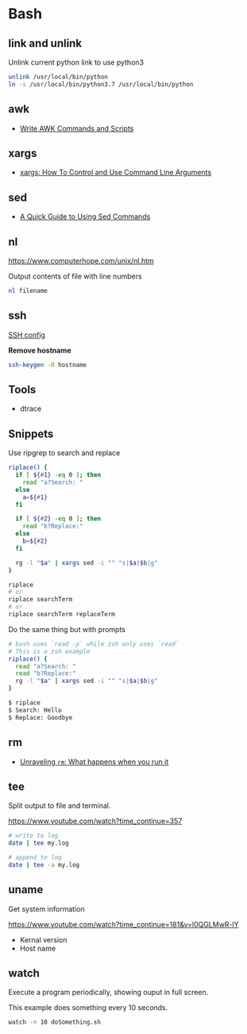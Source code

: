 # Bash

## link and unlink

Unlink current python link to use python3

```bash
unlink /usr/local/bin/python
ln -s /usr/local/bin/python3.7 /usr/local/bin/python
```

## awk

+ [Write AWK Commands and Scripts](https://www.lifewire.com/write-awk-commands-and-scripts-2200573)


## xargs

+ [xargs: How To Control and Use Command Line Arguments](https://www.cyberciti.biz/faq/linux-unix-bsd-xargs-construct-argument-lists-utility/)


## sed

+ [A Quick Guide to Using Sed Commands](https://www.lifewire.com/example-uses-of-sed-2201058)


## nl

https://www.computerhope.com/unix/nl.htm

Output contents of file with line numbers

```bash
nl filename
```


## ssh

[SSH config](http://nerderati.com/2011/03/17/simplify-your-life-with-an-ssh-config-file/)

**Remove hostname**

```bash
ssh-keygen -R hostname
```



## Tools

+ dtrace


## Snippets

Use ripgrep to search and replace
```bash
riplace() {
  if [ ${#1} -eq 0 ]; then
    read "a?Search: "
  else
    a=${#1}
  fi

  if [ ${#2} -eq 0 ]; then
    read "b?Replace:"
  else
    b=${#2}
  fi

  rg -l "$a" | xargs sed -i "" "s|$a|$b|g"
}

riplace
# or
riplace searchTerm
# or
riplace searchTerm replaceTerm
```

Do the same thing but with prompts
```bash
# bash uses `read -p` while zsh only uses `read`
# This is a zsh example
riplace() {
  read "a?Search: "
  read "b?Replace:"
  rg -l "$a" | xargs sed -i "" "s|$a|$b|g"
}

$ riplace
$ Search: Hello
$ Replace: Goodbye
```

## rm
- [Unraveling `rm`: What happens when you run it](https://blog.safia.rocks/post/173241985600/unraveling-rm-what-happens-when-you-run-it)


## tee

Split output to file and terminal.

https://www.youtube.com/watch?time_continue=357

```bash
# write to log
date | tee my.log

# append to log 
date | tee -a my.log
```

## uname

Get system information

https://www.youtube.com/watch?time_continue=181&v=l0QGLMwR-lY

- Kernal version
- Host name

## watch

Execute a program periodically, showing ouput in full screen.

This example does something every 10 seconds.
```bash
watch -n 10 doSomething.sh
```
